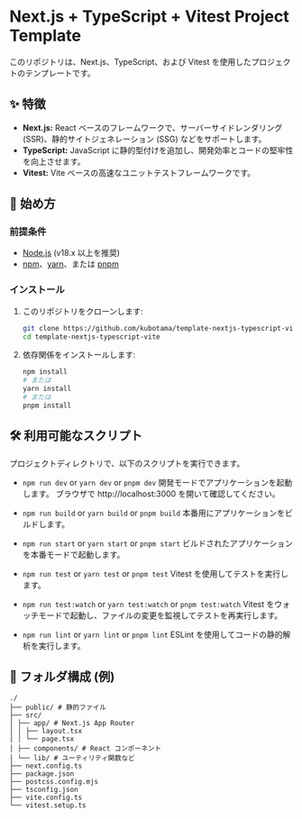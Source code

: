 # Next.js + TypeScript + Vitest Project Template

このリポジトリは、Next.js、TypeScript、および Vitest を使用したプロジェクトのテンプレートです。

## ✨ 特徴

- **Next.js:** React ベースのフレームワークで、サーバーサイドレンダリング (SSR)、静的サイトジェネレーション (SSG) などをサポートします。
- **TypeScript:** JavaScript に静的型付けを追加し、開発効率とコードの堅牢性を向上させます。
- **Vitest:** Vite ベースの高速なユニットテストフレームワークです。

## 🚀 始め方

### 前提条件

- [Node.js](https://nodejs.org/) (v18.x 以上を推奨)
- [npm](https://www.npmjs.com/)、[yarn](https://yarnpkg.com/)、または [pnpm](https://pnpm.io/)

### インストール

1.  このリポジトリをクローンします:
    ```bash
    git clone https://github.com/kubotama/template-nextjs-typescript-vite.git
    cd template-nextjs-typescript-vite
    ```
2.  依存関係をインストールします:
    ```bash
    npm install
    # または
    yarn install
    # または
    pnpm install
    ```

## 🛠️ 利用可能なスクリプト

プロジェクトディレクトリで、以下のスクリプトを実行できます。

- `npm run dev` or `yarn dev` or `pnpm dev`
  開発モードでアプリケーションを起動します。
  ブラウザで http://localhost:3000 を開いて確認してください。

- `npm run build` or `yarn build` or `pnpm build`
  本番用にアプリケーションをビルドします。

- `npm run start` or `yarn start` or `pnpm start`
  ビルドされたアプリケーションを本番モードで起動します。

- `npm run test` or `yarn test` or `pnpm test`
  Vitest を使用してテストを実行します。

- `npm run test:watch` or `yarn test:watch` or `pnpm test:watch`
  Vitest をウォッチモードで起動し、ファイルの変更を監視してテストを再実行します。

- `npm run lint` or `yarn lint` or `pnpm lint`
  ESLint を使用してコードの静的解析を実行します。

## 📁 フォルダ構成 (例)

```
./
├── public/ # 静的ファイル
├── src/
│ ├── app/ # Next.js App Router
│ │ ├── layout.tsx
│ │ └── page.tsx
│ ├── components/ # React コンポーネント
│ └── lib/ # ユーティリティ関数など
├── next.config.ts
├── package.json
├── postcss.config.mjs
├── tsconfig.json
├── vite.config.ts
└── vitest.setup.ts
```
